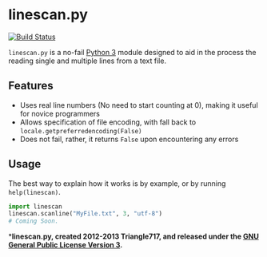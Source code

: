 linescan.py
===========

[![Build Status](https://travis-ci.org/le717/linescan.py.png?branch=master)](https://travis-ci.org/le717/linescan.py)

`linescan.py` is a no-fail [Python 3](http://python.org) module designed to aid in the process the reading single and multiple lines from a text file.

Features
--------

* Uses real line numbers (No need to start counting at 0), making it useful for novice programmers
* Allows specification of file encoding, with fall back to `locale.getpreferredencoding(False)`
* Does not fail, rather, it returns `False` upon encountering any errors


Usage
-----

The best way to explain how it works is by example, or by running `help(linescan)`.

```python
import linescan
linescan.scanline("MyFile.txt", 3, "utf-8")
# Coming Soon.
```


***linescan.py, created 2012-2013 Triangle717, and released under the [GNU General Public License Version 3](http://www.gnu.org/licenses/gpl.html).**
